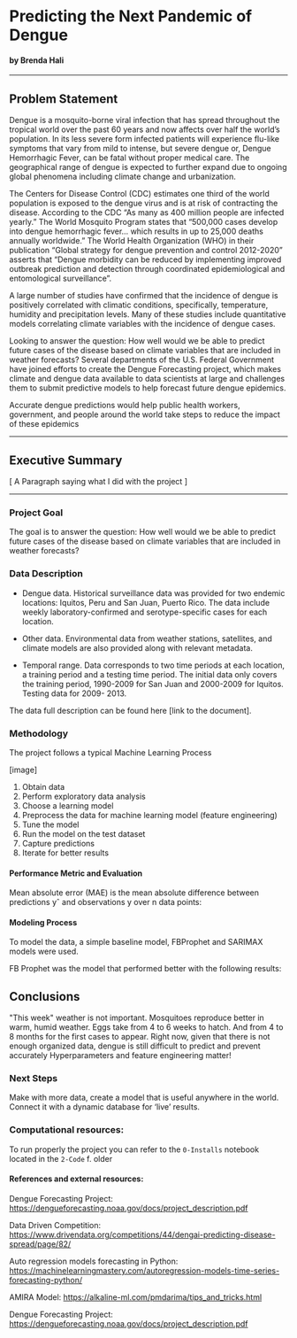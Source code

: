 # Predicting the Next Pandemic of Dengue
#### by Brenda Hali

----
## Problem Statement

Dengue is a mosquito-borne viral infection that has spread throughout the tropical world over the past 60 years and now affects over half the world’s population. In its less severe form infected patients will experience flu-like symptoms that vary from mild to intense, but severe dengue or, Dengue Hemorrhagic Fever, can be fatal without proper medical care.  The geographical range of dengue is expected to further expand due to ongoing global phenomena including climate change and urbanization.

The Centers for Disease Control (CDC) estimates one third of the world population is exposed to the dengue virus and is at risk of contracting the disease. According to the CDC “As many as 400 million people are infected yearly.” The World Mosquito Program states that “500,000 cases develop into dengue hemorrhagic fever… which results in up to 25,000 deaths annually worldwide.”  The World Health Organization (WHO) in their publication “Global strategy for dengue prevention and control 2012-2020” asserts that “Dengue morbidity can be reduced by implementing improved outbreak prediction and detection through coordinated epidemiological and entomological surveillance”.

A large number of studies have confirmed that the incidence of dengue is positively correlated with climatic conditions, specifically, temperature, humidity and precipitation levels. Many of these studies include quantitative models correlating climate variables with the incidence of dengue cases.

Looking to answer the question: How well would we be able to predict future cases of the disease based on climate variables that are included in weather forecasts? Several departments of the U.S. Federal Government have joined efforts to create the Dengue Forecasting project, which makes climate and dengue data available to data scientists at large and challenges them to submit predictive models to help forecast future dengue epidemics.

Accurate dengue predictions would help public health workers, government, and people around the world take steps to reduce the impact of these epidemics

---


## Executive Summary

[ A Paragraph saying what I did with the project ]

----


### Project Goal

The goal is to answer the question: How well would we be able to predict future cases of the disease based on climate variables that are included in weather forecasts?


### Data Description

- Dengue data. Historical surveillance data was provided for two endemic locations: Iquitos, Peru and San Juan, Puerto Rico. The data include weekly laboratory-confirmed and serotype-specific cases for each location.

- Other data. Environmental data from weather stations, satellites, and climate models are also provided along with relevant metadata.

- Temporal range. Data corresponds to two time periods at each location, a training period and a testing time period. The initial data only covers the training period, 1990-2009 for San Juan and 2000-2009 for Iquitos. Testing data for 2009- 2013.


The data full description can be found here [link to the document].

















### Methodology

The project follows a typical Machine Learning Process

[image]

1. Obtain data
2. Perform exploratory data analysis
3. Choose a learning model
4. Preprocess	the data for machine learning	model (feature	engineering)
5. Tune the model
6. Run	the model on the test dataset
7. Capture predictions
8. Iterate for better results

#### Performance Metric and Evaluation

Mean absolute error (MAE) is the mean absolute difference between predictions yˆ and observations y over n data points:





#### Modeling Process

To model the data, a simple baseline model, FBProphet and SARIMAX models were used.

FB Prophet was the model that performed better with the following results:





## Conclusions  
"This week" weather is not important. Mosquitoes reproduce better in warm, humid weather. Eggs take from 4 to 6 weeks to hatch. And from 4 to 8 months for the first cases to appear.
Right now, given that there is not enough organized data, dengue is still difficult to predict and prevent accurately
Hyperparameters and feature engineering matter!

### Next Steps
Make with more data, create a model that is useful anywhere in the world.
Connect it with a dynamic database for ‘live’ results.




### Computational resources:


To run properly the project you can refer to the `0-Installs` notebook located in the `2-Code` f. older



#### References and external resources:

Dengue Forecasting Project: https://dengueforecasting.noaa.gov/docs/project_description.pdf

Data Driven Competition: https://www.drivendata.org/competitions/44/dengai-predicting-disease-spread/page/82/

Auto regression models forecasting in Python:
https://machinelearningmastery.com/autoregression-models-time-series-forecasting-python/

AMIRA Model: https://alkaline-ml.com/pmdarima/tips_and_tricks.html

Dengue Forecasting Project: https://dengueforecasting.noaa.gov/docs/project_description.pdf
